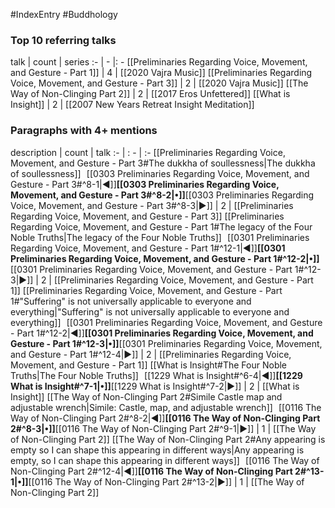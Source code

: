 #IndexEntry #Buddhology

### Top 10 referring talks
talk | count | series
:- | - |: -
[[Preliminaries Regarding Voice, Movement, and Gesture - Part 1]] | 4 | [[2020 Vajra Music]]
[[Preliminaries Regarding Voice, Movement, and Gesture - Part 3]] | 2 | [[2020 Vajra Music]]
[[The Way of Non-Clinging Part 2]] | 2 | [[2017 Eros Unfettered]]
[[What is Insight]] | 2 | [[2007 New Years Retreat Insight Meditation]]

### Paragraphs with 4+ mentions
description | count | talk
:- | : - | :-
[[Preliminaries Regarding Voice, Movement, and Gesture - Part 3#The dukkha of soullessness\|The dukkha of soullessness]] &nbsp;&nbsp;[[0303 Preliminaries Regarding Voice, Movement, and Gesture - Part 3#^8-1\|◀]]**[[0303 Preliminaries Regarding Voice, Movement, and Gesture - Part 3#^8-2\|•]]**[[0303 Preliminaries Regarding Voice, Movement, and Gesture - Part 3#^8-3\|▶]] | 2 | [[Preliminaries Regarding Voice, Movement, and Gesture - Part 3]]
[[Preliminaries Regarding Voice, Movement, and Gesture - Part 1#The legacy of the Four Noble Truths\|The legacy of the Four Noble Truths]] &nbsp;&nbsp;[[0301 Preliminaries Regarding Voice, Movement, and Gesture - Part 1#^12-1\|◀]]**[[0301 Preliminaries Regarding Voice, Movement, and Gesture - Part 1#^12-2\|•]]**[[0301 Preliminaries Regarding Voice, Movement, and Gesture - Part 1#^12-3\|▶]] | 2 | [[Preliminaries Regarding Voice, Movement, and Gesture - Part 1]]
[[Preliminaries Regarding Voice, Movement, and Gesture - Part 1#"Suffering" is not universally applicable to everyone and everything\|"Suffering" is not universally applicable to everyone and everything]] &nbsp;&nbsp;[[0301 Preliminaries Regarding Voice, Movement, and Gesture - Part 1#^12-2\|◀]]**[[0301 Preliminaries Regarding Voice, Movement, and Gesture - Part 1#^12-3\|•]]**[[0301 Preliminaries Regarding Voice, Movement, and Gesture - Part 1#^12-4\|▶]] | 2 | [[Preliminaries Regarding Voice, Movement, and Gesture - Part 1]]
[[What is Insight#The Four Noble Truths\|The Four Noble Truths]] &nbsp;&nbsp;[[1229 What is Insight#^6-4\|◀]]**[[1229 What is Insight#^7-1\|•]]**[[1229 What is Insight#^7-2\|▶]] | 2 | [[What is Insight]]
[[The Way of Non-Clinging Part 2#Simile Castle map and adjustable wrench\|Simile: Castle, map, and adjustable wrench]] &nbsp;&nbsp;[[0116 The Way of Non-Clinging Part 2#^8-2\|◀]]**[[0116 The Way of Non-Clinging Part 2#^8-3\|•]]**[[0116 The Way of Non-Clinging Part 2#^9-1\|▶]] | 1 | [[The Way of Non-Clinging Part 2]]
[[The Way of Non-Clinging Part 2#Any appearing is empty so I can shape this appearing in different ways\|Any appearing is empty, so I can shape this appearing in different ways]] &nbsp;&nbsp;[[0116 The Way of Non-Clinging Part 2#^12-4\|◀]]**[[0116 The Way of Non-Clinging Part 2#^13-1\|•]]**[[0116 The Way of Non-Clinging Part 2#^13-2\|▶]] | 1 | [[The Way of Non-Clinging Part 2]]

